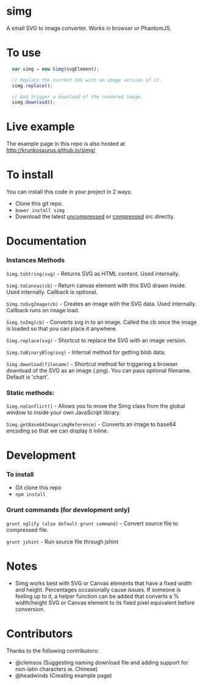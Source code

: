 simg
====

A small SVG to image converter.  Works in browser or PhantomJS.

# To use

```javascript
  var simg = new Simg(svgElement);

  // Replace the current SVG with an image version of it.
  simg.replace();

  // And trigger a download of the rendered image.
  simg.download();
  ```

# Live example

The example page in this repo is also hosted at http://krunkosaurus.github.io/simg/

# To install

You can install this code in your project in 2 ways:

- Clone this git repo.
- `bower install simg`
- Download the latest [uncompressed](https://raw.githubusercontent.com/krunkosaurus/simg/v1.1.0/src/simg.js) or [compressed](https://raw.githubusercontent.com/krunkosaurus/simg/v1.1.0/dist/simg.min.js) src directly.

# Documentation

### Instances Methods

`Simg.toString(svg)` - Returns SVG as HTML content. Used internally.

`Simg.toCanvas(cb)` - Return canvas element with this SVG drawn inside. Used internally. Callback is optional.

`Simg.toSvgImage(cb)` - Creates an image with the SVG data. Used internally.  Callback runs on image load.

`Simg.toImg(cb)` - Converts svg in to an image. Called the cb once the image is loaded so that you can place it anywhere.

`Simg.replace(svg)` - Shortcut to replace the SVG with an image version.

`Simg.toBinaryBlog(svg)` - Internal method for getting blob data.

`Simg.download(filename)` - Shortcut method for triggering a browser download of the SVG as an image (.png). You can pass optional filename. Default is 'chart'.

### Static methods:

`Simg.noConflict()` - Allows you to move the Simg class from the global window to inside your own JavaScript library.

`Simg.getBase64Image(imgReference)` - Converts an image to base64 encoding so that we can display it inline.

# Development

### To install

- Git clone this repo
- `npm install`

### Grunt commands (for development only)

`grunt uglify (also default grunt command)` - Convert source file to compressed file.

`grunt jshint` - Run source file through jshint

# Notes

- Simg works best with SVG or Canvas elements that have a fixed width and height.  Percentages occasionally cause issues.  If someone is feeling up to it, a helper function can be added that converts a % width/height SVG or Canvas element to its fixed pixel equivalent before conversion.

# Contributors

Thanks to the following contributors:

- @clemsos (Suggesting naming download file and adding support for non-latin characters ie. Chinese)
- @headwinds (Creating example page)
